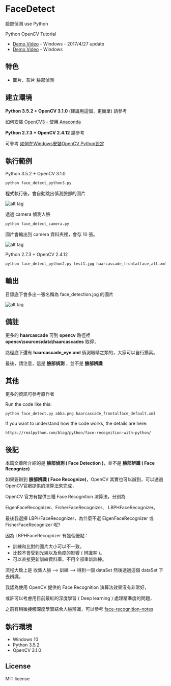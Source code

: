 # FaceDetect

臉部偵測 use Python

Python OpenCV Tutorial

* [Demo Video](https://youtu.be/OahDm1tFuQY) - Windows - 2017/4/27 update
* [Demo Video](https://youtu.be/TnnSfnjw6js) - Windows

## 特色

* 圖片、影片 臉部偵測

## 建立環境

**Python 3.5.2 + OpenCV 3.1.0**   (建議用這個，更簡單)
請參考

[如何安裝 OpenCV3 - 使用 Anaconda](https://github.com/twtrubiks/FaceDetect/tree/master/How%20Easy%20Install%20OpenCV%20%20for%20Python%20use%20Anaconda)

**Python 2.7.3 + OpenCV 2.4.12**
請參考

可參考 [如何在Windows安裝OpenCV Python設定](https://github.com/twtrubiks/FaceDetect/tree/master/How%20Install%20OpenCV%20in%20on%20Windows%20for%20Python)

## 執行範例

Python 3.5.2 + OpenCV 3.1.0

```cmd
python face_detect_python3.py
```

程式執行後，會自動跳出偵測臉部的圖片

![alt tag](http://i.imgur.com/u8m9lUf.jpg)

透過 camera 偵測人臉

```cmd
python face_detect_camera.py
```

圖片會輸出到 camera 資料夾裡，會存 10 張。

![alt tag](http://i.imgur.com/YEcaMRg.jpg)

Python 2.7.3 + OpenCV 2.4.12

```cmd
python face_detect_python2.py test1.jpg haarcascade_frontalface_alt.xml
```

## 輸出

目錄底下會多出一張名稱為 face_detection.jpg 的圖片

![alt tag](http://i.imgur.com/evl398U.jpg)

## 備註

更多的 **haarcascade** 可到 **opencv** 路徑裡 **opencv\sources\data\haarcascades** 取得，

路徑底下還有 **haarcascade_eye.xml** 偵測眼睛之類的，大家可以自行摸索。

最後，請注意，這是 **臉部偵測** ，並不是 **臉部辨識**

## 其他

更多的資訊可參考原作者

Run the code like this:

```python
python face_detect.py abba.png haarcascade_frontalface_default.xml
```

If you want to understand how the code works, the details are here:

```url
https://realpython.com/blog/python/face-recognition-with-python/
```

## 後記

本篇文章所介紹的是 **臉部偵測 ( Face Detection )**，並不是 **臉部辨識 ( Face Recognize)**

如果要辦到 **臉部辨識 ( Face Recognize)**，OpenCV 其實也可以辦到，可以透過OpenCV官網提供的演算法來完成，

OpenCV 官方有提供三種 Face Recognition 演算法，分別為

EigenFaceRecognizer、FisherFaceRecognizer、 LBPHFaceRecognizer。

最後我選擇 LBPHFaceRecognizer，為什麼不選 EigenFaceRecognizer 或 FisherFaceRecognizer 呢?

因為 LBPHFaceRecognizer 有幾個優點：

* 訓練和比對的圖片大小可以不一致。
* 比較不會受到光線以及角度的影響 ( 辨識率 )。
* 可以直接更新訓練資料庫，不用全部重新訓練。

流程大致上是
收集人臉 --> 訓練  --> 得到一個 dataSet
然後透過這個 dataSet  下去辨識。

我認為使用 OpenCV 提供的 Face Recognition 演算法效果沒有非常好，

或許可以考慮用目前最紅的深度學習 ( Deep learning ) 處理精準度的問題，

之前有稍微接觸深度學習結合人臉辨識，可以參考 [face-recognition-notes](https://github.com/twtrubiks/face-recognition-notes)

## 執行環境

* Windows 10
* Python 3.5.2
* OpenCV 3.1.0

## License

MIT license
